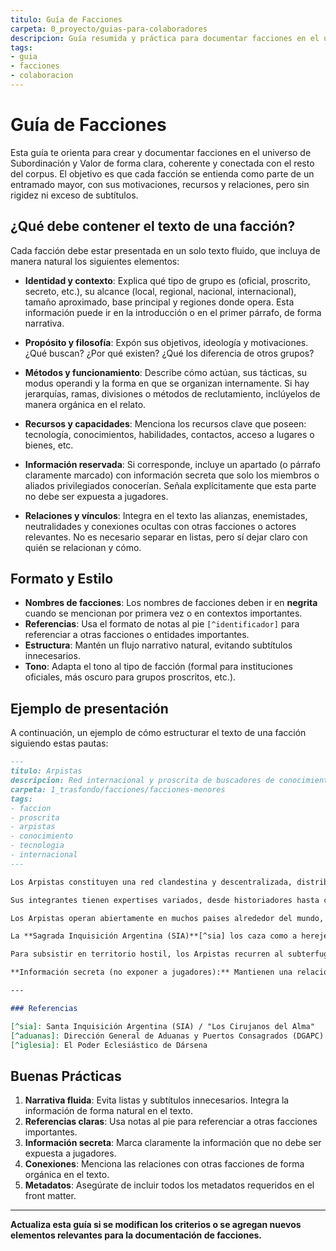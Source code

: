 ```yaml
---
titulo: Guía de Facciones
carpeta: 0_proyecto/guias-para-colaboradores
descripcion: Guía resumida y práctica para documentar facciones en el universo de Subordinación y Valor, con foco en claridad, coherencia y conexión entre grupos.
tags:
- guia
- facciones
- colaboracion
---
```


# Guía de Facciones

Esta guía te orienta para crear y documentar facciones en el universo de Subordinación y Valor de forma clara, coherente y conectada con el resto del corpus. El objetivo es que cada facción se entienda como parte de un entramado mayor, con sus motivaciones, recursos y relaciones, pero sin rigidez ni exceso de subtítulos.

## ¿Qué debe contener el texto de una facción?

Cada facción debe estar presentada en un solo texto fluido, que incluya de manera natural los siguientes elementos:

- **Identidad y contexto**: Explica qué tipo de grupo es (oficial, proscrito, secreto, etc.), su alcance (local, regional, nacional, internacional), tamaño aproximado, base principal y regiones donde opera. Esta información puede ir en la introducción o en el primer párrafo, de forma narrativa.

- **Propósito y filosofía**: Expón sus objetivos, ideología y motivaciones. ¿Qué buscan? ¿Por qué existen? ¿Qué los diferencia de otros grupos?

- **Métodos y funcionamiento**: Describe cómo actúan, sus tácticas, su modus operandi y la forma en que se organizan internamente. Si hay jerarquías, ramas, divisiones o métodos de reclutamiento, inclúyelos de manera orgánica en el relato.

- **Recursos y capacidades**: Menciona los recursos clave que poseen: tecnología, conocimientos, habilidades, contactos, acceso a lugares o bienes, etc.

- **Información reservada**: Si corresponde, incluye un apartado (o párrafo claramente marcado) con información secreta que solo los miembros o aliados privilegiados conocerían. Señala explícitamente que esta parte no debe ser expuesta a jugadores.

- **Relaciones y vínculos**: Integra en el texto las alianzas, enemistades, neutralidades y conexiones ocultas con otras facciones o actores relevantes. No es necesario separar en listas, pero sí dejar claro con quién se relacionan y cómo.

## Formato y Estilo

- **Nombres de facciones**: Los nombres de facciones deben ir en **negrita** cuando se mencionan por primera vez o en contextos importantes.
- **Referencias**: Usa el formato de notas al pie `[^identificador]` para referenciar a otras facciones o entidades importantes.
- **Estructura**: Mantén un flujo narrativo natural, evitando subtítulos innecesarios.
- **Tono**: Adapta el tono al tipo de facción (formal para instituciones oficiales, más oscuro para grupos proscritos, etc.).

## Ejemplo de presentación

A continuación, un ejemplo de cómo estructurar el texto de una facción siguiendo estas pautas:

```markdown
---
titulo: Arpistas
descripcion: Red internacional y proscrita de buscadores de conocimiento, tecnología y tesoros ocultos, expertos en inutilizar tecnología peligrosa antes de preservarla.
carpeta: 1_trasfondo/facciones/facciones-menores
tags:
- faccion
- proscrita
- arpistas
- conocimiento
- tecnologia
- internacional
---

Los Arpistas constituyen una red clandestina y descentralizada, distribuida en todo el mundo, dedicada al desarme y la preservación de tecnología antigua.

Sus integrantes tienen expertises variados, desde historiadores hasta criptógrafos, pero tienen en común la práctica de arqueología tecnológica: el deber de un arpista es localizar, recuperar y neutralizar artefactos antiguos antes de proceder a su archivo.

Los Arpistas operan abiertamente en muchos paises alrededor del mundo, pero en la Confederación Argentina, como en muchos otros países donde el Anatema Mecánico es tomado con la seriedad que merece, los Arpistas son considerados una amenaza de primer orden y perseguidos de forma implacable.

La **Sagrada Inquisición Argentina (SIA)**[^sia] los caza como a herejes, mientras la **Dirección de Aduanas y Puertos Consagrados (DGAPC)**[^aduanas] y la **Prefectura Naval** los persiguen como contrabandistas y traficantes de artefactos prohibidos.

Para subsistir en territorio hostil, los Arpistas recurren al subterfugio, ocultando su identidad, operando bajo las sombras de la ciudad.

**Información secreta (no exponer a jugadores):** Mantienen una relación dual y altamente secreta con ciertos sectores de la **Iglesia de Dársena**[^iglesia], que de forma clandestina utiliza sus servicios para acceder a conocimientos específicos que el dogma les veta.

---

### Referencias

[^sia]: Santa Inquisición Argentina (SIA) / "Los Cirujanos del Alma"
[^aduanas]: Dirección General de Aduanas y Puertos Consagrados (DGAPC)
[^iglesia]: El Poder Eclesiástico de Dársena
```

## Buenas Prácticas

1. **Narrativa fluida**: Evita listas y subtítulos innecesarios. Integra la información de forma natural en el texto.
2. **Referencias claras**: Usa notas al pie para referenciar a otras facciones importantes.
3. **Información secreta**: Marca claramente la información que no debe ser expuesta a jugadores.
4. **Conexiones**: Menciona las relaciones con otras facciones de forma orgánica en el texto.
5. **Metadatos**: Asegúrate de incluir todos los metadatos requeridos en el front matter.

---

**Actualiza esta guía si se modifican los criterios o se agregan nuevos elementos relevantes para la documentación de facciones.**
